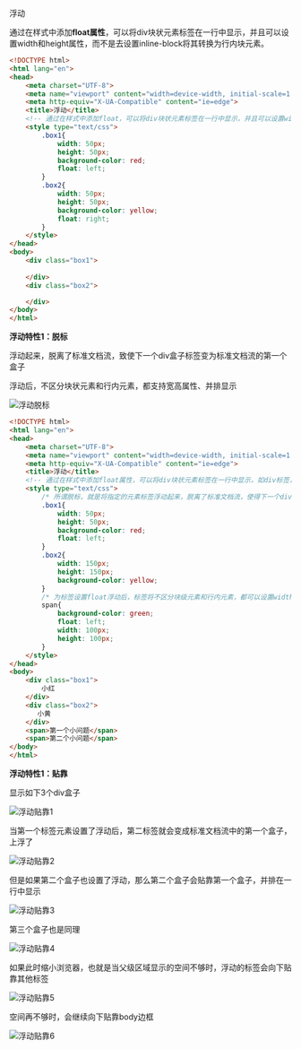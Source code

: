 浮动

通过在样式中添加**float属性**，可以将div块状元素标签在一行中显示，并且可以设置width和height属性，而不是去设置inline-block将其转换为行内块元素。

```html
<!DOCTYPE html>
<html lang="en">
<head>
    <meta charset="UTF-8">
    <meta name="viewport" content="width=device-width, initial-scale=1.0">
    <meta http-equiv="X-UA-Compatible" content="ie=edge">
    <title>浮动</title>
    <!-- 通过在样式中添加float，可以将div块状元素标签在一行中显示，并且可以设置width和height属性，而不是去设置inline-block将其转换为行内块元素。 -->
    <style type="text/css">
        .box1{
            width: 50px;
            height: 50px;
            background-color: red;
            float: left;
        }
        .box2{
            width: 50px;
            height: 50px;
            background-color: yellow;
            float: right;
        }
    </style>
</head>
<body>
    <div class="box1">
        
    </div>
    <div class="box2">

    </div>
</body>
</html>
```



**浮动特性1：脱标**

浮动起来，脱离了标准文档流，致使下一个div盒子标签变为标准文档流的第一个盒子

浮动后，不区分块状元素和行内元素，都支持宽高属性、并排显示

![浮动脱标](E:\workspace\wxPythonCode\Note\web框架\浮动脱标.png)

```html
<!DOCTYPE html>
<html lang="en">
<head>
    <meta charset="UTF-8">
    <meta name="viewport" content="width=device-width, initial-scale=1.0">
    <meta http-equiv="X-UA-Compatible" content="ie=edge">
    <title>浮动</title>
    <!-- 通过在样式中添加float属性，可以将div块状元素标签在一行中显示，如div标签，而不是去设置display:inline-block将其转换为行内块元素。 -->
    <style type="text/css">
        /* 所谓脱标，就是将指定的元素标签浮动起来，脱离了标准文档流，使得下一个div盒子变成了标准文档流中的第一个盒子 */
        .box1{
            width: 50px;
            height: 50px;
            background-color: red;
            float: left;
        }
        .box2{
            width: 150px;
            height: 150px;
            background-color: yellow;
        }
        /* 为标签设置float浮动后，标签将不区分块级元素和行内元素，都可以设置width和height，且会并排显示，如span标签，作为行内元素，可以设置了width和height等属性 */
        span{
            background-color: green;
            float: left;
            width: 100px;
            height: 100px;
        }
    </style>
</head>
<body>
    <div class="box1">
        小红
    </div>
    <div class="box2">
	   小黄
    </div>
    <span>第一个小问题</span>
    <span>第二个小问题</span>
</body>
</html>
```



**浮动特性1：贴靠**

显示如下3个div盒子

![浮动贴靠1](E:\workspace\wxPythonCode\Note\web框架\浮动贴靠1.png)

当第一个标签元素设置了浮动后，第二标签就会变成标准文档流中的第一个盒子，上浮了

![浮动贴靠2](E:\workspace\wxPythonCode\Note\web框架\浮动贴靠2.png)

但是如果第二个盒子也设置了浮动，那么第二个盒子会贴靠第一个盒子，并排在一行中显示

![浮动贴靠3](E:\workspace\wxPythonCode\Note\web框架\浮动贴靠3.png)

第三个盒子也是同理

![浮动贴靠4](E:\workspace\wxPythonCode\Note\web框架\浮动贴靠4.png)

如果此时缩小浏览器，也就是当父级区域显示的空间不够时，浮动的标签会向下贴靠其他标签

![浮动贴靠5](E:\workspace\wxPythonCode\Note\web框架\浮动贴靠5.png)

空间再不够时，会继续向下贴靠body边框

![浮动贴靠6](E:\workspace\wxPythonCode\Note\web框架\浮动贴靠6.png)